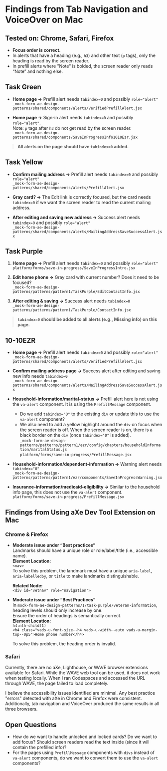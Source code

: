 # Findings from Tab Navigation and VoiceOver on Mac

## Tested on: Chrome, Safari, Firefox

- **Focus order is correct.**
- In alerts that have a heading (e.g., `h3`) and other text (`p` tags), only the heading is read by the screen reader.
- In prefill alerts where "Note" is bolded, the screen reader only reads “Note” and nothing else.

## Task Green

- **Home page →** Prefill alert needs `tabindex=0` and possibly `role="alert"`  
  `_mock-form-ae-design-patterns/shared/components/alerts/VerifiedPrefillAlert.jsx`
  
- **Home page →** Sign-in alert needs `tabindex=0` and possibly `role="alert"`.  
  Note: `p` tags after `h3` do not get read by the screen reader.  
  `_mock-form-ae-design-patterns/shared/components/SaveInProgressInfo1010Ezr.jsx`  

> **All alerts on the page should have `tabindex=0` added.**

## Task Yellow

- **Confirm mailing address →** Prefill alert needs `tabindex=0` and possibly `role="alert"`  
  `_mock-form-ae-design-patterns/shared/components/alerts/PrefillAlert.jsx`
  
- **Gray card? →** The Edit link is correctly focused, but the card needs `tabindex=0` if we want the screen reader to read the current mailing address.
  
- **After editing and saving new address →** Success alert needs `tabindex=0` and possibly `role="alert"`  
  `_mock-form-ae-design-patterns/shared/components/alerts/MailingAddressSaveSuccessAlert.jsx`

## Task Purple

1. **Home page →** Prefill alert needs `tabindex=0` and possibly `role="alert"`  
   `platform/forms/save-in-progress/SaveInProgressIntro.jsx`
   
2. **Edit home phone →** Gray card with current number? Does it need to be focused?  
   `_mock-form-ae-design-patterns/patterns/pattern1/TaskPurple/EditContactInfo.jsx`
   
3. **After editing & saving →** Success alert needs `tabindex=0`  
   `_mock-form-ae-design-patterns/patterns/pattern1/TaskPurple/ContactInfo.jsx`

> **`tabindex=0` should be added to all alerts (e.g., Missing info) on this page.**

## 10-10EZR

- **Home page →** Prefill alert needs `tabindex=0` and possibly `role="alert"`  
  `_mock-form-ae-design-patterns/shared/components/alerts/VerifiedPrefillAlert.jsx`
  
- **Confirm mailing address page →** Success alert after editing and saving new info needs `tabindex=0`  
  `_mock-form-ae-design-patterns/shared/components/alerts/MailingAddressSaveSuccessAlert.jsx`
  
- **Household-information/marital-status →** Prefill alert here is not using the `va-alert` component. It is using the `PrefillMessage` component. 
  - Do we add `tabindex="0"` to the existing `div` or update this to use the `va-alert` component?
  - We also need to add a yellow highlight around the `div` on focus when the screen reader is off. When the screen reader is on, there is a black border on the `div` (once `tabindex="0"` is added).  
  `_mock-form-ae-design-patterns/patterns/pattern1/ezr/config/chapters/householdInformation/maritalStatus.js`  
  `platform/forms/save-in-progress/PrefillMessage.jsx`
  
- **Household-information/dependent-information →** Warning alert needs `tabindex="0"`  
  `_mock-form-ae-design-patterns/patterns/pattern1/ezr/components/SaveInProgressWarning.jsx`
  
- **Insurance-information/medicaid-eligibility →** Similar to the household info page, this does not use the `va-alert` component.  
  `platform/forms/save-in-progress/PrefillMessage.jsx`

## Findings from Using aXe Dev Tool Extension on Mac

### Chrome & Firefox

- **Moderate issue under “Best practices”**  
  Landmarks should have a unique role or role/label/title (i.e., accessible name).  
  **Element Location:**  
  `<nav>`  
  To solve this problem, the landmark must have a unique `aria-label`, `aria-labelledby`, or `title` to make landmarks distinguishable.  

  **Related Node:**  
  `<div id="vetnav" role="navigation">`

- **Moderate issue under “Best Practices”**  
  In `mock-form-ae-design-patterns/1/task-purple/veteran-information`, heading levels should only increase by one.  
  Ensure the order of headings is semantically correct.  
  **Element Location:**  
  `h4:nth-child(1)`  
  `<h4 class="vads-u-font-size--h4 vads-u-width--auto vads-u-margin-top--0p5">Home phone number</h4>`  

  To solve this problem, the heading order is invalid.

### Safari

Currently, there are no aXe, Lighthouse, or WAVE browser extensions available for Safari. While the WAVE web tool can be used, it does not work when testing locally. When I ran Codespaces and accessed the URL through WAVE, the page failed to load completely.

I believe the accessibility issues identified are minimal. Any best practice "errors" detected with aXe in Chrome and Firefox were consistent. Additionally, tab navigation and VoiceOver produced the same results in all three browsers.

## Open Questions

- How do we want to handle unlocked and locked cards? Do we want to add focus? Should screen readers read the text inside (since it will contain the prefilled info)?
- For the pages using `PrefillMessage` components with `divs` instead of `va-alert` components, do we want to convert them to use the `va-alert` components?
